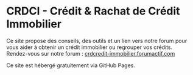 # CRDCI - Crédit & Rachat de Crédit Immobilier

Ce site propose des conseils, des outils et un lien vers notre forum pour vous aider à obtenir un crédit immobilier ou regrouper vos crédits.  
Rendez-vous sur notre forum : [crdcredit-immobilier.forumactif.com](https://crdcredit-immobilier.forumactif.com)

Ce site est hébergé gratuitement via GitHub Pages.
